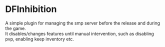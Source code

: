 # DFInhibition
A simple plugin for managing the smp server before the release and during the game.  
It disables/changes features until manual intervention, such as disabling pvp, enabling keep inventory etc.